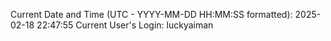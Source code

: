 Current Date and Time (UTC - YYYY-MM-DD HH:MM:SS formatted): 2025-02-18 22:47:55
Current User's Login: luckyaiman
